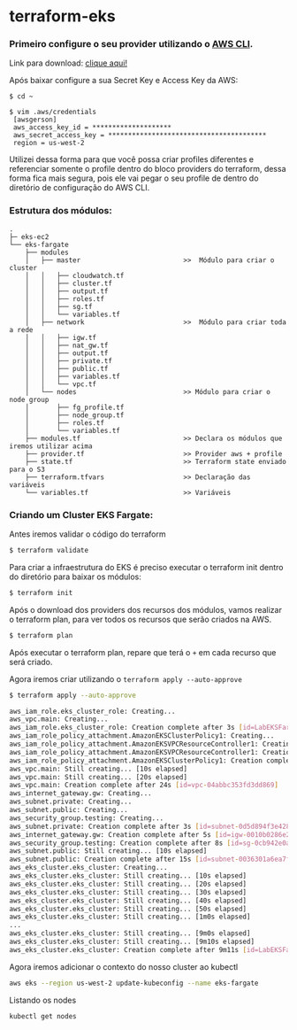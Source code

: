 # terraform-eks


### Primeiro configure o seu provider utilizando o <u>AWS CLI</u>.

Link para download: [clique aqui!](https://aws.amazon.com/pt/cli/)

Após baixar configure a sua Secret Key e Access Key da AWS:

```shellscript
$ cd ~

$ vim .aws/credentials
 [awsgerson]
 aws_access_key_id = ********************
 aws_secret_access_key = ****************************************
 region = us-west-2

```

Utilizei dessa forma para que você possa criar profiles diferentes e referenciar somente o profile dentro do bloco providers do terraform, dessa forma fica mais segura, pois ele vai pegar o seu profile de dentro do diretório de configuração do AWS CLI.

### Estrutura dos módulos:

```shellscript
.
├─ eks-ec2
└── eks-fargate
    ├── modules
    │   ├── master                          >>  Módulo para criar o cluster
    │   │   ├── cloudwatch.tf
    │   │   ├── cluster.tf
    │   │   ├── output.tf
    │   │   ├── roles.tf
    │   │   ├── sg.tf
    │   │   └── variables.tf
    │   ├── network                         >>  Módulo para criar toda a rede
    │   │   ├── igw.tf
    │   │   ├── nat_gw.tf
    │   │   ├── output.tf
    │   │   ├── private.tf
    │   │   ├── public.tf
    │   │   ├── variables.tf
    │   │   └── vpc.tf
    │   └── nodes                           >> Módulo para criar o node group
    │       ├── fg_profile.tf
    │       ├── node_group.tf
    │       ├── roles.tf
    │       └── variables.tf
    ├── modules.tf                          >> Declara os módulos que iremos utilizar acima
    ├── provider.tf                         >> Provider aws + profile
    ├── state.tf                            >> Terraform state enviado para o S3
    ├── terraform.tfvars                    >> Declaração das variáveis 
    └── variables.tf                        >> Variáveis
```

### Criando um Cluster EKS Fargate:

Antes iremos validar o código do terraform
```sh
$ terraform validate
```


Para criar a infraestrutura do EKS é preciso executar o terraform init dentro do diretório para baixar os módulos:

```sh
$ terraform init
```

Após o download dos providers dos recursos dos módulos, vamos realizar o terraform plan, para ver todos os recursos que serão criados na AWS.


```sh
$ terraform plan
```

Após executar o terraform plan, repare que terá o `+` em cada recurso que será criado.

Agora iremos criar utilizando o `terraform apply --auto-approve`

```sh
$ terraform apply --auto-approve

aws_iam_role.eks_cluster_role: Creating...
aws_vpc.main: Creating...
aws_iam_role.eks_cluster_role: Creation complete after 3s [id=LabEKSFargate-cluster-role]
aws_iam_role_policy_attachment.AmazonEKSClusterPolicy1: Creating...
aws_iam_role_policy_attachment.AmazonEKSVPCResourceController1: Creating...
aws_iam_role_policy_attachment.AmazonEKSVPCResourceController1: Creation complete after 2s [id=LabEKSFargate-cluster-role-20210418230304886200000002]
aws_iam_role_policy_attachment.AmazonEKSClusterPolicy1: Creation complete after 2s [id=LabEKSFargate-cluster-role-20210418230304847100000001]
aws_vpc.main: Still creating... [10s elapsed]
aws_vpc.main: Still creating... [20s elapsed]
aws_vpc.main: Creation complete after 24s [id=vpc-04abbc353fd3dd869]
aws_internet_gateway.gw: Creating...
aws_subnet.private: Creating...
aws_subnet.public: Creating...
aws_security_group.testing: Creating...
aws_subnet.private: Creation complete after 3s [id=subnet-0d5d894f3e4281745]
aws_internet_gateway.gw: Creation complete after 5s [id=igw-0010b0286e2cae328]
aws_security_group.testing: Creation complete after 8s [id=sg-0cb942e0a2bf6d8ad]
aws_subnet.public: Still creating... [10s elapsed]
aws_subnet.public: Creation complete after 15s [id=subnet-0036301a6ea7fcfbc]
aws_eks_cluster.eks_cluster: Creating...
aws_eks_cluster.eks_cluster: Still creating... [10s elapsed]
aws_eks_cluster.eks_cluster: Still creating... [20s elapsed]
aws_eks_cluster.eks_cluster: Still creating... [30s elapsed]
aws_eks_cluster.eks_cluster: Still creating... [40s elapsed]
aws_eks_cluster.eks_cluster: Still creating... [50s elapsed]
aws_eks_cluster.eks_cluster: Still creating... [1m0s elapsed]
...
aws_eks_cluster.eks_cluster: Still creating... [9m0s elapsed]
aws_eks_cluster.eks_cluster: Still creating... [9m10s elapsed]
aws_eks_cluster.eks_cluster: Creation complete after 9m11s [id=LabEKSFargate]
```
Agora iremos adicionar o contexto do nosso cluster ao kubectl
```sh
aws eks --region us-west-2 update-kubeconfig --name eks-fargate
```
Listando os nodes

```sh
kubectl get nodes
```